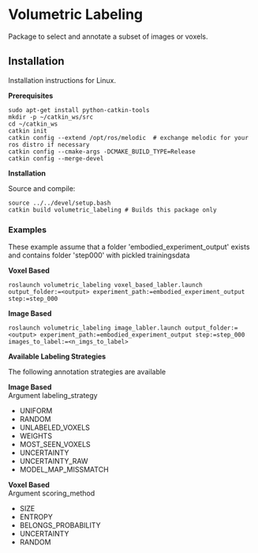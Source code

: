 # Volumetric Labeling
Package to select and annotate a subset of images or voxels.

## Installation
Installation instructions for Linux.

**Prerequisites**

```shell script
sudo apt-get install python-catkin-tools
mkdir -p ~/catkin_ws/src
cd ~/catkin_ws
catkin init
catkin config --extend /opt/ros/melodic  # exchange melodic for your ros distro if necessary
catkin config --cmake-args -DCMAKE_BUILD_TYPE=Release
catkin config --merge-devel
```

**Installation**
 
Source and compile:
```shell script
source ../../devel/setup.bash
catkin build volumetric_labeling # Builds this package only
```

### Examples
These example assume that a folder 'embodied_experiment_output' exists and contains folder 'step000' with pickled trainingsdata

**Voxel Based**
```
roslaunch volumetric_labeling voxel_based_labler.launch output_folder:=<output> experiment_path:=embodied_experiment_output step:=step_000
```

**Image Based**
```
roslaunch volumetric_labeling image_labler.launch output_folder:=<output> experiment_path:=embodied_experiment_output step:=step_000 images_to_label:=<n_imgs_to_label>
```

**Available Labeling Strategies**

The following annotation strategies are available

**Image Based** \
Argument labeling_strategy
- UNIFORM
- RANDOM
- UNLABELED_VOXELS
- WEIGHTS
- MOST_SEEN_VOXELS
- UNCERTAINTY
- UNCERTAINTY_RAW
- MODEL_MAP_MISSMATCH

**Voxel Based** \
Argument scoring_method
- SIZE
- ENTROPY
- BELONGS_PROBABILITY
- UNCERTAINTY
- RANDOM
